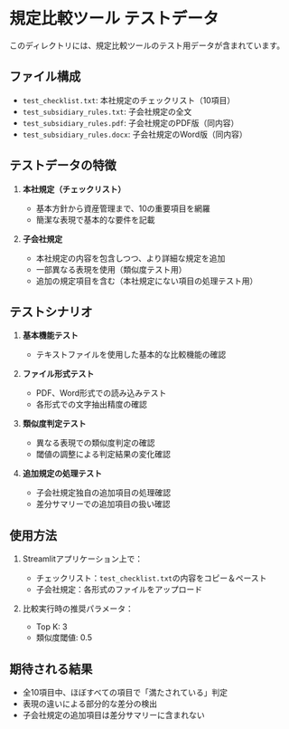 # 規定比較ツール テストデータ

このディレクトリには、規定比較ツールのテスト用データが含まれています。

## ファイル構成

- `test_checklist.txt`: 本社規定のチェックリスト（10項目）
- `test_subsidiary_rules.txt`: 子会社規定の全文
- `test_subsidiary_rules.pdf`: 子会社規定のPDF版（同内容）
- `test_subsidiary_rules.docx`: 子会社規定のWord版（同内容）

## テストデータの特徴

1. **本社規定（チェックリスト）**
   - 基本方針から資産管理まで、10の重要項目を網羅
   - 簡潔な表現で基本的な要件を記載

2. **子会社規定**
   - 本社規定の内容を包含しつつ、より詳細な規定を追加
   - 一部異なる表現を使用（類似度テスト用）
   - 追加の規定項目を含む（本社規定にない項目の処理テスト用）

## テストシナリオ

1. **基本機能テスト**
   - テキストファイルを使用した基本的な比較機能の確認

2. **ファイル形式テスト**
   - PDF、Word形式での読み込みテスト
   - 各形式での文字抽出精度の確認

3. **類似度判定テスト**
   - 異なる表現での類似度判定の確認
   - 閾値の調整による判定結果の変化確認

4. **追加規定の処理テスト**
   - 子会社規定独自の追加項目の処理確認
   - 差分サマリーでの追加項目の扱い確認

## 使用方法

1. Streamlitアプリケーション上で：
   - チェックリスト：`test_checklist.txt`の内容をコピー＆ペースト
   - 子会社規定：各形式のファイルをアップロード

2. 比較実行時の推奨パラメータ：
   - Top K: 3
   - 類似度閾値: 0.5

## 期待される結果

- 全10項目中、ほぼすべての項目で「満たされている」判定
- 表現の違いによる部分的な差分の検出
- 子会社規定の追加項目は差分サマリーに含まれない 